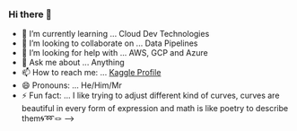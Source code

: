 ### Hi there 👋


- 🌱 I’m currently learning ... Cloud Dev Technologies
- 👯 I’m looking to collaborate on ... Data Pipelines
- 🤔 I’m looking for help with ... AWS, GCP and Azure
- 💬 Ask me about ... Anything 
- 📫 How to reach me: ... [Kaggle Profile](https://www.kaggle.com/diegorojasdiaz)
- 😄 Pronouns: ... He/Him/Mr
- ⚡ Fun fact: ... I like trying to adjust different kind of curves, curves are beautiful in every form of expression and math is like poetry to describe them🌀➿🪢
-->
